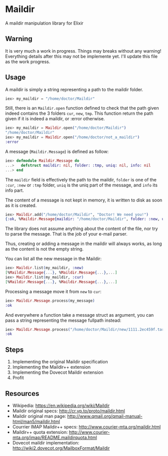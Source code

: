 # Maildir

A maildir manipulation library for Elixir

## Warning

It is very much a work in progress. Things may breaks without any warning!
Everything details after this may not be implemente yet. I'll update this file
as the work progress.

## Usage

A maildir is simply a string representing a path to the maildir folder.

```elixir
iex> my_maildir = "/home/doctor/Maildir"
```

Still, there is an `Maildir.open` function defined to check that the path given
indeed contains the 3 folders `cur`, `new`, `tmp`. This function return the
path given if it is indeed a maildir, or :error otherwise.

```elixir
iex> my_maildir = Maildir.open("/home/doctor/Maildir")
"/home/doctor/Maildir"
iex> my_maildir = Maildir.open("/home/doctor/not_a_maildir")
:error
```

A message (`Maildir.Message`) is defined as follow:

```elixir
iex> defmodule Maildir.Message do
...>   defstruct maildir: nil, folder: :tmp, uniq: nil, info: nil
...> end
```

The `maildir` field is effectively the path to the maildir, `folder` is one of
the `:cur`, `:new` or `:tmp` folder, `uniq` is the uniq part of the message,
and `info` its info part.

The content of a message is not kept in memory, it is written to disk as soon
as it is created.

```elixir
iex> Maildir.add("/home/doctor/Maildir", "Doctor! We need you!")
{:ok, %Maildir.Message{maildir: "/home/doctor/Maildir", folder: :new, uniq: "so_uniq_string", info: nil}}
```

The library does not assume anything about the content of the file, nor try to
parse the message. That is the job of your e-mail parser.

Thus, creating or adding a message in the maildir will always works, as long as
the content is not the empty string.

You can list all the new message in the Maildir:

```elixir
iex> Maildir.list(my_maildir, :new)
[%Maildir.Message{...}, %Maildir.Message{...},...]
iex> Maildir.list(my_maildir, :cur)
[%Maildir.Message{...}, %Maildir.Message{...},...]
```

Processing a message move it from `new` to `cur`:

```elixir
iex> Maildir.Message.process(my_message)
:ok
```

And everywhere a function take a message struct as argument, you can pass a
string representing the message fullpath instead:

```elixir
iex> Maildir.Message.process("/home/doctor/Maildir/new/1111.2ec459f.tardis")
:ok
```

## Steps

1. Implementing the original Maildir specification
1. Implementing the Maildir++ extension
1. Implementing the Dovecot Maildir extension
1. Profit

## Resources

* Wikipedia: https://en.wikipedia.org/wiki/Maildir
* Maildir original specs: http://cr.yp.to/proto/maildir.html
* Maildir original man page: http://www.qmail.org/qmail-manual-html/man5/maildir.html
* Courrier IMAP Maildir++ specs: http://www.courier-mta.org/maildir.html
* Maildir++ quota extension: http://www.courier-mta.org/imap/README.maildirquota.html
* Dovecot maildir implementation: http://wiki2.dovecot.org/MailboxFormat/Maildir
